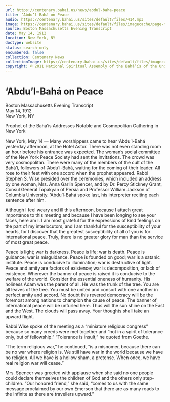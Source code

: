 ```yaml
---
url: https://centenary.bahai.us/news/abdul-baha-peace
title: ‘Abdu’l-Bahá on Peace
audio: https://centenary.bahai.us/sites/default/files/414.mp3
image: https://centenary.bahai.us/sites/default/files/imagecache/page-main-image/images/press_clippings/05-14-1912_Boston%20Evening%20Transcript_Abdul_Baha_on_Peace.png
source: Boston Massachusetts Evening Transcript
date: May 14, 1912
location: New York, NY
doctype: website
status: search-only
encumbered: false
collection: Centenary News
collectionImage: https://centenary.bahai.us/sites/default/files/imagecache/theme-image/main_image/abdulbaha-overview-small_0.jpg
copyright: © 2011 National Spiritual Assembly of the Bahá’ís of the United States
---
```



# ‘Abdu’l-Bahá on Peace

Boston Massachusetts Evening Transcript  
May 14, 1912  
New York, NY  



Prophet of the Bahá’ís Addresses Notable and Cosmopolitan Gathering in New York

New York, May 14 — Many worshippers came to hear ‘Abdu’l-Bahá yesterday afternoon, at the Hotel Astor. There was not even standing room an hour before his entrance was expected. The woman’s social committee of the New York Peace Society had sent the invitations. The crowd was very cosmopolitan. There were many of the members of the cult of the Bahá’í, followers of ‘Abdu’l-Bahá, waiting for the coming of their leader. All rose to their feet with one accord when the prophet appeared. Rabbi Stephen S. Wise presided over the ceremonies, which included an address by one woman, Mrs. Anna Garlin Spencer, and by Dr. Percy Stickney Grant, Consul General Topakyan of Persia and Professor William Jackson of Columbia University. ‘Abdu’l-Bahá spoke last, his interpreter reciting each sentence after him.

Although I feel weary and ill this afternoon, because I attach great importance to this meeting and because I have been longing to see your faces, here am I. I am most grateful for the expressions of kind feelings on the part of my interlocutors, and I am thankful for the susceptibility of your hearts, for I discover that the greatest susceptibility of all of you is for international peace. Truly, there is no greater glory for man than the service of most great peace.

Peace is light; war is darkness. Peace is life; war is death. Peace is guidance; war is misguidance. Peace is founded on good; war is a satanic institute. Peace is conducive to illumination; war is destructive of light. Peace and amity are factors of existence; war is decomposition, or lack of existence. Wherever the banner of peace is raised it is conducive to the welfare of the world. Consider the essential oneness of humanity. His holiness Adam was the parent of all. He was the trunk of the tree. You are all leaves of the tree. You must be united and consort with one another in perfect amity and accord. No doubt this revered democracy will be the foremost among nations to champion the cause of peace. The banner of international peace will be unfurled here. Thus will the sun shine on the East and the West. The clouds will pass away. Your thoughts shall take an upward flight.

Rabbi Wise spoke of the meeting as a “miniature religious congress” because so many creeds were met together and “not in a spirit of tolerance only, but of fellowship.” “Tolerance is insult,” he quoted from Goethe.

“The term religious war,” he continued, “is a misnomer, because there can be no war where religion is. We still have war in the world because we have no religion. All we have is a hollow sham, a pretense. When once, we have real religion war will cease.”

Mrs. Spencer was greeted with applause when she said no one people could declare themselves the children of God and the others only step-children. “Our honored friend,” she said, “comes to us with the same message proclaimed by our own Emerson that there are as many roads to the Infinite as there are travellers upward.”